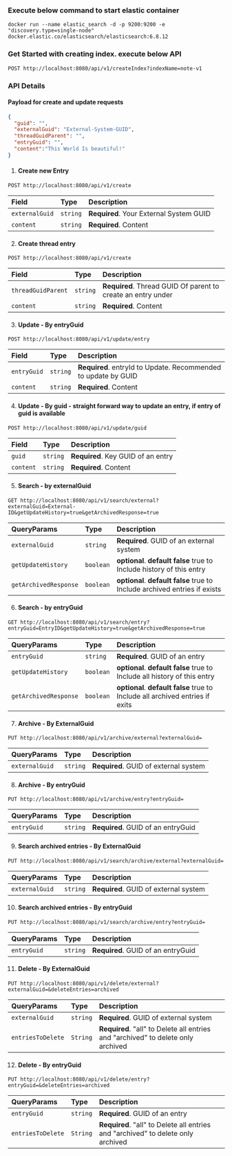 ### Execute below command to start elastic container
    docker run --name elastic_search -d -p 9200:9200 -e "discovery.type=single-node" docker.elastic.co/elasticsearch/elasticsearch:6.8.12

### Get Started with creating index. execute below API
  ```http
  POST http://localhost:8080/api/v1/createIndex?indexName=note-v1
  ```

### API Details
  #### Payload for create and update requests
  ```json
  {
    "guid": "",
    "externalGuid": "External-System-GUID",
    "threadGuidParent": "",
    "entryGuid": "",
    "content":"This World Is beautiful!"
  }


  ```
  1. #### Create new Entry
  ```http
  POST http://localhost:8080/api/v1/create
  ```
  | Field          | Type      | Description                             |
  |:---------------|:----------|:----------------------------------------|
  | `externalGuid` | `string`  | **Required**. Your External System GUID |
  | `content`      | `string`  | **Required**. Content                   |


  2. #### Create thread entry
  ```http
  POST http://localhost:8080/api/v1/create
  ```
  | Field              | Type     | Description                                                  |
  |:-------------------|:---------|:-------------------------------------------------------------|
  | `threadGuidParent` | `string` | **Required**. Thread GUID Of parent to create an entry under |
  | `content`          | `string` | **Required**. Content                                        | 


  3. #### Update - By entryGuid
  ```http
  POST http://localhost:8080/api/v1/update/entry
  ```
  | Field       | Type     | Description                                                    |
  |:------------|:---------|:---------------------------------------------------------------|
  | `entryGuid` | `string` | **Required**. entryId to Update. Recommended to update by GUID |
  | `content`   | `string` | **Required**. Content                                          |


  4. #### Update - By guid - straight forward way to update an entry, if entry of guid is available
  ```http
  POST http://localhost:8080/api/v1/update/guid
  ```
  | Field     | Type      | Description                        |
  |:----------|:----------|:-----------------------------------|
  | `guid`    | `string`  | **Required**. Key GUID of an entry |
  | `content` | `string`  | **Required**. Content              |


  5. #### Search - by externalGuid
  ```http
  GET http://localhost:8080/api/v1/search/external?externalGuid=External-ID&getUpdateHistory=true&getArchivedResponse=true
  ```
  | QueryParams           | Type      | Description                                                                      |
  |:----------------------|:----------|:---------------------------------------------------------------------------------|
  | `externalGuid`        | `string`  | **Required**. GUID of an external system                                         |
  | `getUpdateHistory`    | `boolean` | **optional**. **default false** true to Include history of this entry            |
  | `getArchivedResponse` | `boolean` | **optional**. **default false** true to Include archived entries if exists       |


  6. #### Search - by entryGuid
  ```http
  GET http://localhost:8080/api/v1/search/entry?entryGuid=EntryID&getUpdateHistory=true&getArchivedResponse=true
  ```
  | QueryParams           | Type      | Description                                                                      |
  |:----------------------|:----------|:---------------------------------------------------------------------------------|
  | `entryGuid`           | `string`  | **Required**. GUID of an entry                                                   |
  | `getUpdateHistory`    | `boolean` | **optional**. **default false** true to Include all history of this entry        |
  | `getArchivedResponse` | `boolean` | **optional**. **default false** true to Include all archived entries if exits    |


  7. #### Archive - By ExternalGuid
  ```http
  PUT http://localhost:8080/api/v1/archive/external?externalGuid=
  ```
  | QueryParams    | Type      | Description                            |
  |:---------------|:----------|:---------------------------------------|
  | `externalGuid` | `string`  | **Required**. GUID of external system  |


  8. #### Archive - By entryGuid
  ```http
  PUT http://localhost:8080/api/v1/archive/entry?entryGuid=
  ```
  | QueryParams | Type     | Description                        |
  |:------------|:---------|:-----------------------------------|
  | `entryGuid` | `string` | **Required**. GUID of an entryGuid |


  9. #### Search archived entries - By ExternalGuid
  ```http
  PUT http://localhost:8080/api/v1/search/archive/external?externalGuid=
  ```
  | QueryParams    | Type      | Description                            |
  |:---------------|:----------|:---------------------------------------|
  | `externalGuid` | `string`  | **Required**. GUID of external system  |


  10. #### Search archived entries - By entryGuid
  ```http
  PUT http://localhost:8080/api/v1/search/archive/entry?entryGuid=
  ```
  | QueryParams | Type     | Description                        |
  |:------------|:---------|:-----------------------------------|
  | `entryGuid` | `string` | **Required**. GUID of an entryGuid |


  11. #### Delete - By ExternalGuid
  ```http
  PUT http://localhost:8080/api/v1/delete/external?externalGuid=&deleteEntries=archived
  ```
  | QueryParams       | Type     | Description                                                                      |
  |:------------------|:---------|:---------------------------------------------------------------------------------|
  | `externalGuid`    | `string` | **Required**. GUID of external system                                            |
  | `entriesToDelete` | `String` | **Required**. "all" to Delete all entries and "archived" to delete only archived |


  12. #### Delete - By entryGuid
  ```http
  PUT http://localhost:8080/api/v1/delete/entry?entryGuid=&deleteEntries=archived
  ```
  | QueryParams       | Type       | Description                                                                      |
  |:------------------|:-----------|:---------------------------------------------------------------------------------|
  | `entryGuid`       | `string`   | **Required**. GUID of an entry                                                   |
  | `entriesToDelete` | `String`   | **Required**. "all" to Delete all entries and "archived" to delete only archived |